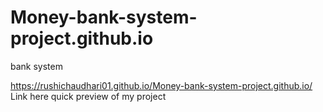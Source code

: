 # Money-bank-system-project.github.io
bank system

https://rushichaudhari01.github.io/Money-bank-system-project.github.io/  Link here quick preview of my project
